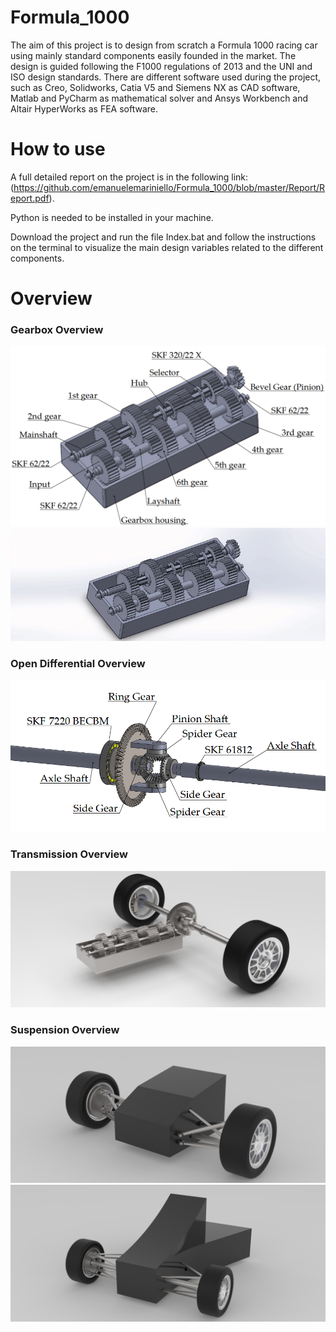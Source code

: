 # Formula_1000
The aim of this project is to design from scratch a Formula 1000 racing car using mainly standard components easily founded in the market. The design is guided following the F1000 regulations of 2013 and the UNI and ISO design standards. There are different software used during the project, such as Creo, Solidworks, Catia V5 and Siemens NX as CAD software, Matlab and PyCharm as mathematical solver and Ansys Workbench and Altair HyperWorks as FEA software.

# How to use

A full detailed report on the project is in the following link: (https://github.com/emanuelemariniello/Formula_1000/blob/master/Report/Report.pdf).

Python is needed to be installed in your machine.

Download the project and run the file Index.bat and follow the instructions on the terminal to visualize the main design variables related to the different components.

# Overview

### Gearbox Overview
![alt text](https://github.com/emanuelemariniello/Formula_1000/blob/master/Art/Gearbox.PNG "Gearbox Overview")
![Alt Text](https://github.com/emanuelemariniello/Formula_1000/blob/master/Trasmission/Assemblies/Gearbox.gif)

### Open Differential Overview
![alt text](https://github.com/emanuelemariniello/Formula_1000/blob/master/Art/Open%20Differential.PNG "Open Differential Overview")

### Transmission Overview
![alt text](https://github.com/emanuelemariniello/Formula_1000/blob/master/Art/Transmission.png "Transmission Overview")

### Suspension Overview
![alt text](https://github.com/emanuelemariniello/Formula_1000/blob/master/Art/Front_Suspension.png "Front Suspension Overview")
![alt text](https://github.com/emanuelemariniello/Formula_1000/blob/master/Art/Rear_Suspension.png "Rear Suspension Overview")
